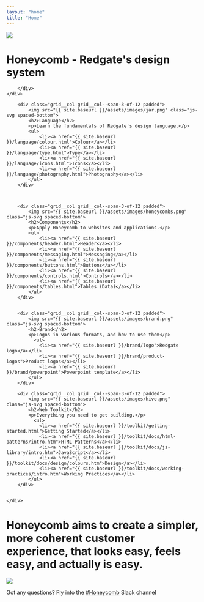 ```yaml
---
layout: "home"
title: "Home"
---
```


<div class="band scheme--red">
    <div class="band__inner-container band__inner-container--tight text--center">
        <img src="{{ site.baseurl }}/assets/images/hero.png" class="js-svg spaced-bottom">
        <h1>Honeycomb - Redgate's design system</h1>


        </div>
    </div>

<div class="band">
    <div class="band__inner-container band__inner-container--tight grid">

        <div class="grid__col grid__col--span-3-of-12 padded">
            <img src="{{ site.baseurl }}/assets/images/jar.png" class="js-svg spaced-bottom">
            <h2>Language</h2>
            <p>Learn the fundamentals of Redgate's design language.</p>
            <ul>
                <li><a href="{{ site.baseurl }}/language/colour.html">Colour</a></li>
                <li><a href="{{ site.baseurl }}/language/type.html">Type</a></li>
                <li><a href="{{ site.baseurl }}/language/icons.html">Icons</a></li>
                <li><a href="{{ site.baseurl }}/language/photography.html">Photography</a></li>
            </ul>
        </div>



        <div class="grid__col grid__col--span-3-of-12 padded">
            <img src="{{ site.baseurl }}/assets/images/honeycombs.png" class="js-svg spaced-bottom">
            <h2>Components</h2>
            <p>Apply Honeycomb to websites and applications.</p>
            <ul>
                <li><a href="{{ site.baseurl }}/components/header.html">Header</a></li>
                <li><a href="{{ site.baseurl }}/components/messaging.html">Messaging</a></li>
                <li><a href="{{ site.baseurl }}/components/buttons.html">Buttons</a></li>
                <li><a href="{{ site.baseurl }}/components/controls.html">Controls</a></li>
                <li><a href="{{ site.baseurl }}/components/tables.html">Tables (Data)</a></li>
            </ul>
        </div>


        <div class="grid__col grid__col--span-3-of-12 padded">
            <img src="{{ site.baseurl }}/assets/images/brand.png" class="js-svg spaced-bottom">
            <h2>Brand</h2>
            <p>Logos in various formats, and how to use them</p>
              <ul>
                <li><a href="{{ site.baseurl }}/brand/logo">Redgate logo</a></li>
                <li><a href="{{ site.baseurl }}/brand/product-logos">Product logos</a></li>
                <li><a href="{{ site.baseurl }}/brand/powerpoint">Powerpoint template</a></li>
            </ul>
        </div>

        <div class="grid__col grid__col--span-3-of-12 padded">
            <img src="{{ site.baseurl }}/assets/images/hive.png" class="js-svg spaced-bottom">
            <h2>Web Toolkit</h2>
            <p>Everything you need to get building.</p>
              <ul>
                <li><a href="{{ site.baseurl }}/toolkit/getting-started.html">Getting Started</a></li>
                <li><a href="{{ site.baseurl }}/toolkit/docs/html-patterns/intro.htm">HTML Patterns</a></li>
                <li><a href="{{ site.baseurl }}/toolkit/docs/js-library/intro.htm">JavaScript</a></li>
                <li><a href="{{ site.baseurl }}/toolkit/docs/design/colours.htm">Design</a></li>
                <li><a href="{{ site.baseurl }}/toolkit/docs/working-practices/intro.htm">Working Practices</a></li>
            </ul>
        </div>


    </div>
</div>

<div class="band scheme--lightest-grey">
    <div class="band__inner-container text--center">
        <h1 class="beta padded-h--loose">Honeycomb aims to create a simpler, more coherent customer experience, that looks easy, feels easy, and actually is easy.</h1>
        <img src="{{ site.baseurl }}/assets/images/jump.png" class="js-svg spaced-bottom spaced-top">
    </div>
</div>

<div class="band scheme--darkest-grey">
    <div class="band__inner-container text--center">
        <p class="alpha">Got any questions? Fly into the <a href="https://redgate.slack.com/messages/honeycomb/" target="_blank">#Honeycomb</a> Slack channel</p>
    </div>
</div>
